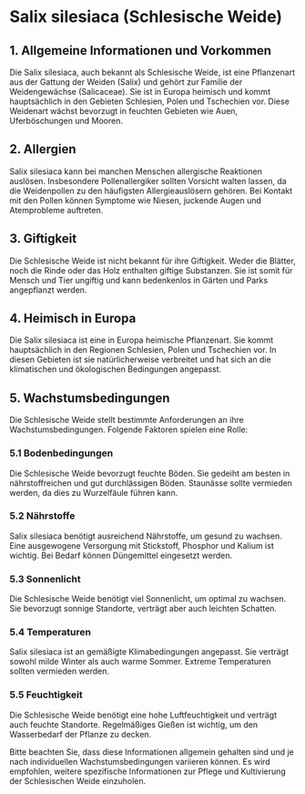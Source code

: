 # Salix silesiaca (Schlesische Weide)

## 1. Allgemeine Informationen und Vorkommen
Die Salix silesiaca, auch bekannt als Schlesische Weide, ist eine Pflanzenart aus der Gattung der Weiden (Salix) und gehört zur Familie der Weidengewächse (Salicaceae). Sie ist in Europa heimisch und kommt hauptsächlich in den Gebieten Schlesien, Polen und Tschechien vor. Diese Weidenart wächst bevorzugt in feuchten Gebieten wie Auen, Uferböschungen und Mooren.

## 2. Allergien
Salix silesiaca kann bei manchen Menschen allergische Reaktionen auslösen. Insbesondere Pollenallergiker sollten Vorsicht walten lassen, da die Weidenpollen zu den häufigsten Allergieauslösern gehören. Bei Kontakt mit den Pollen können Symptome wie Niesen, juckende Augen und Atemprobleme auftreten.

## 3. Giftigkeit
Die Schlesische Weide ist nicht bekannt für ihre Giftigkeit. Weder die Blätter, noch die Rinde oder das Holz enthalten giftige Substanzen. Sie ist somit für Mensch und Tier ungiftig und kann bedenkenlos in Gärten und Parks angepflanzt werden.

## 4. Heimisch in Europa
Die Salix silesiaca ist eine in Europa heimische Pflanzenart. Sie kommt hauptsächlich in den Regionen Schlesien, Polen und Tschechien vor. In diesen Gebieten ist sie natürlicherweise verbreitet und hat sich an die klimatischen und ökologischen Bedingungen angepasst.

## 5. Wachstumsbedingungen
Die Schlesische Weide stellt bestimmte Anforderungen an ihre Wachstumsbedingungen. Folgende Faktoren spielen eine Rolle:

### 5.1 Bodenbedingungen
Die Schlesische Weide bevorzugt feuchte Böden. Sie gedeiht am besten in nährstoffreichen und gut durchlässigen Böden. Staunässe sollte vermieden werden, da dies zu Wurzelfäule führen kann.

### 5.2 Nährstoffe
Salix silesiaca benötigt ausreichend Nährstoffe, um gesund zu wachsen. Eine ausgewogene Versorgung mit Stickstoff, Phosphor und Kalium ist wichtig. Bei Bedarf können Düngemittel eingesetzt werden.

### 5.3 Sonnenlicht
Die Schlesische Weide benötigt viel Sonnenlicht, um optimal zu wachsen. Sie bevorzugt sonnige Standorte, verträgt aber auch leichten Schatten.

### 5.4 Temperaturen
Salix silesiaca ist an gemäßigte Klimabedingungen angepasst. Sie verträgt sowohl milde Winter als auch warme Sommer. Extreme Temperaturen sollten vermieden werden.

### 5.5 Feuchtigkeit
Die Schlesische Weide benötigt eine hohe Luftfeuchtigkeit und verträgt auch feuchte Standorte. Regelmäßiges Gießen ist wichtig, um den Wasserbedarf der Pflanze zu decken.

Bitte beachten Sie, dass diese Informationen allgemein gehalten sind und je nach individuellen Wachstumsbedingungen variieren können. Es wird empfohlen, weitere spezifische Informationen zur Pflege und Kultivierung der Schlesischen Weide einzuholen.
